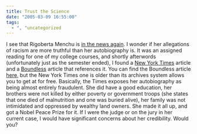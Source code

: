 ```yaml
---
title: Trust the Science
date: "2005-03-09 16:55:00"
tags:
  - ", "uncategorized
---
```

<p> I see that Rigoberta Menchu is <a href="http://news.bbc.co.uk/2/hi/americas/4332925.stm">in
the news again</a>.  I wonder if her allegations of racism
are more truthful than her autobiography is.  It was an
assigned reading for one of my college courses, and shortly
afterwords (unfortunately just as the semester ended), I
found a <a href="http://www.nytimes.com">New York Times</a>
article and a <a href="http://www.boundless.org">Boundless</a>
article that references it.  You can find the Boundless article <a href="http://www.boundless.org/1999/departments/isms/a0000074.html">here</a>,
but the New York Times one is older than its archives system
allows you to get at for free.  Basically, the Times exposes her
autobiography as being almost entirely fraudulent.  She did have
a good education, her brothers were not killed by either poverty
or government troops (she states that one died of malnutrition and
one was buried alive), her family was not intimidated and oppressed
by wealthy land owners.  She made it all up, and got a Nobel Peace
Prize for it.  If I were the judge or on the jury in her current
case, I would have significant concerns about her credibility.
Would you?</p>

